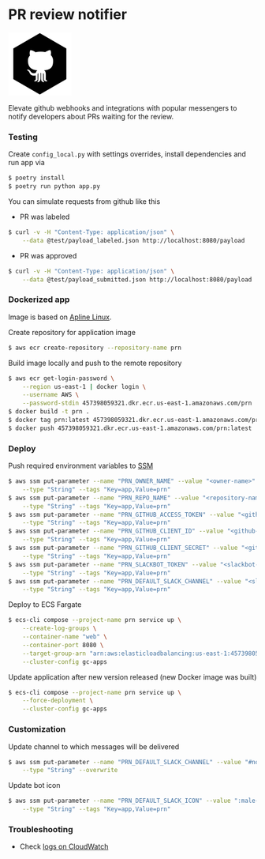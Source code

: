 # PR review notifier

![octobot](icon.png)

Elevate github webhooks and integrations with popular messengers to notify 
developers about PRs waiting for the review.

### Testing

Create `config_local.py` with settings overrides, install dependencies and run 
app via

```bash
$ poetry install
$ poetry run python app.py
```

You can simulate requests from github like this

* PR was labeled

```bash
$ curl -v -H "Content-Type: application/json" \
    --data @test/payload_labeled.json http://localhost:8080/payload
```

* PR was approved

```bash
$ curl -v -H "Content-Type: application/json" \
    --data @test/payload_submitted.json http://localhost:8080/payload
```

### Dockerized app

Image is based on [Apline Linux](https://alpinelinux.org/).

Create repository for application image

```bash
$ aws ecr create-repository --repository-name prn
```

Build image locally and push to the remote repository

```bash
$ aws ecr get-login-password \
    --region us-east-1 | docker login \
    --username AWS \
    --password-stdin 457398059321.dkr.ecr.us-east-1.amazonaws.com/prn
$ docker build -t prn .
$ docker tag prn:latest 457398059321.dkr.ecr.us-east-1.amazonaws.com/prn:latest
$ docker push 457398059321.dkr.ecr.us-east-1.amazonaws.com/prn:latest
```

### Deploy

Push required environment variables to [SSM](https://docs.aws.amazon.com/systems-manager/latest/userguide/what-is-systems-manager.html)

```bash
$ aws ssm put-parameter --name "PRN_OWNER_NAME" --value "<owner-name>" \
    --type "String" --tags "Key=app,Value=prn"
$ aws ssm put-parameter --name "PRN_REPO_NAME" --value "<repository-name>" \
    --type "String" --tags "Key=app,Value=prn"
$ aws ssm put-parameter --name "PRN_GITHUB_ACCESS_TOKEN" --value "<github-access-token>" \
    --type "String" --tags "Key=app,Value=prn"
$ aws ssm put-parameter --name "PRN_GITHUB_CLIENT_ID" --value "<github-client-id>" \
    --type "String" --tags "Key=app,Value=prn"
$ aws ssm put-parameter --name "PRN_GITHUB_CLIENT_SECRET" --value "<github-client-secret>" \
    --type "String" --tags "Key=app,Value=prn"
$ aws ssm put-parameter --name "PRN_SLACKBOT_TOKEN" --value "<slackbot-token>" \
    --type "String" --tags "Key=app,Value=prn"
$ aws ssm put-parameter --name "PRN_DEFAULT_SLACK_CHANNEL" --value "<slack-channel>" \
    --type "String" --tags "Key=app,Value=prn"
```

Deploy to ECS Fargate

```bash
$ ecs-cli compose --project-name prn service up \
    --create-log-groups \
    --container-name "web" \
    --container-port 8080 \
    --target-group-arn "arn:aws:elasticloadbalancing:us-east-1:457398059321:targetgroup/prn-gc-apps-tg/d85d5e98f02e83ec" \
    --cluster-config gc-apps
```

Update application after new version released (new Docker image was built)

```bash
$ ecs-cli compose --project-name prn service up \
    --force-deployment \
    --cluster-config gc-apps
```

### Customization

Update channel to which messages will be delivered

```bash
$ aws ssm put-parameter --name "PRN_DEFAULT_SLACK_CHANNEL" --value "#notifications" \
    --type "String" --overwrite
```

Update bot icon

```bash
$ aws ssm put-parameter --name "PRN_DEFAULT_SLACK_ICON" --value ":male-detective:" \
    --type "String" --tags "Key=app,Value=prn"
```

### Troubleshooting

* Check [logs on CloudWatch](https://us-east-1.console.aws.amazon.com/cloudwatch/home?region=us-east-1#logStream:group=prn)
